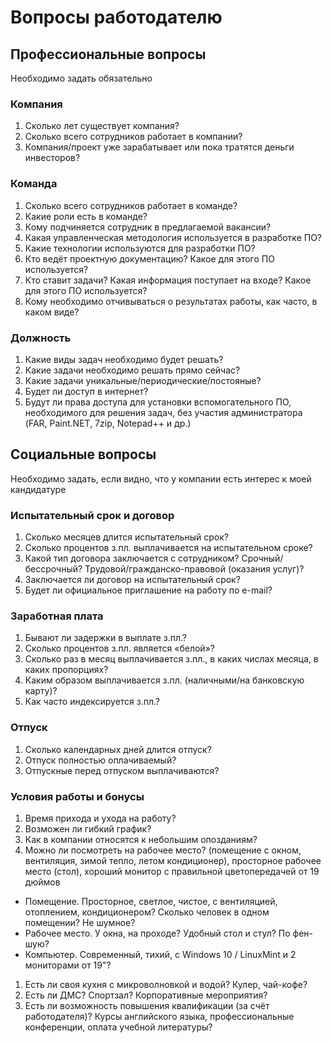 # Вопросы работодателю

## Профессиональные вопросы

Необходимо задать обязательно

### Компания

1. Сколько лет существует компания?
1. Сколько всего сотрудников работает в компании?
1. Компания/проект уже зарабатывает или пока тратятся деньги инвесторов?

### Команда

1. Сколько всего сотрудников работает в команде?
1. Какие роли есть в команде?
1. Кому подчиняется сотрудник в предлагаемой вакансии?
1. Какая управленческая методология используется в разработке ПО?
1. Какие технологии используются для разработки ПО?
1. Кто ведёт проектную документацию? Какое для этого ПО используется?
1. Кто ставит задачи? Какая информация поступает на входе? Какое для этого ПО используется?
1. Кому необходимо отчивываться о результатах работы, как часто, в каком виде?

### Должность

1. Какие виды задач необходимо будет решать?
1. Какие задачи необходимо решать прямо сейчас?
1. Какие задачи уникальные/периодические/постояные?
1. Будет ли доступ в интернет?
1. Будут ли права доступа для установки вспомогательного ПО, необходимого для решения задач, без участия администратора (FAR, Paint.NET, 7zip, Notepad++ и др.)

## Социальные вопросы

Необходимо задать, если видно, что у компании есть интерес к моей кандидатуре

### Испытательный срок и договор

1. Сколько месяцев длится испытательный срок?
1. Сколько процентов з.пл. выплачивается на испытательном сроке?
1. Какой тип договора заключается с сотрудником? Cрочный/бессрочный? Трудовой/гражданско-правовой (оказания услуг)?
1. Заключается ли договор на испытательный срок?
1. Будет ли официальное приглашение на работу по e-mail?

### Заработная плата

1. Бывают ли задержки в выплате з.пл.?
1. Сколько процентов з.пл. является «белой»?
1. Сколько раз в месяц выплачивается з.пл., в каких числах месяца, в каких пропорциях?
1. Каким образом выплачивается з.пл. (наличными/на банковскую карту)?
1. Как часто индексируется з.пл.?

### Отпуск

1. Сколько календарных дней длится отпуск?
1. Отпуск полностью оплачиваемый?
1. Отпускные перед отпуском выплачиваются?

### Условия работы и бонусы

1. Время прихода и ухода на работу?
1. Возможен ли гибкий график?
1. Как в компании относятся к небольшим опозданиям?
1. Можно ли посмотреть на рабочее место? (помещение с окном, вентиляция, зимой тепло, летом кондиционер), просторное рабочее место (стол), хороший монитор с правильной цветопередачей от 19 дюймов
  * Помещение. Просторное, светлое, чистое, с вентиляцией, отоплением, кондиционером? Cколько человек в одном помещении? Не шумное?
  * Рабочее место. У окна, на проходе? Удобный стол и стул? По фен-шую?
  * Компьютер. Современный, тихий, с Windows 10 / LinuxMint и 2 мониторами от 19"?
1. Есть ли своя кухня c микроволновкой и водой? Кулер, чай-кофе?
1. Есть ли ДМС? Спортзал? Корпоративные мероприятия?
1. Есть ли возможность повышения квалификации (за счёт работодателя)? Курсы английского языка, профессиональные конференции, оплата учебной литературы?
